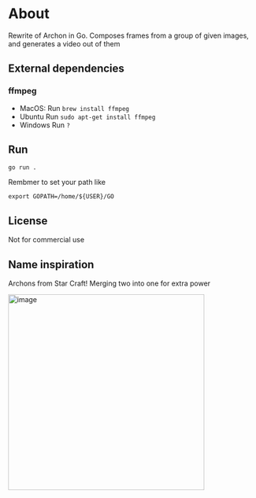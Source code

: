# About

Rewrite of Archon in Go. Composes frames from a group of given images, and generates a video out of them

## External dependencies

### ffmpeg

- MacOS:
  Run `brew install ffmpeg`
- Ubuntu
  Run `sudo apt-get install ffmpeg`
- Windows
  Run `?`

## Run

```
go run .
```

Rembmer to set your path like

```
export GOPATH=/home/${USER}/GO
```

## License

Not for commercial use

## Name inspiration

Archons from Star Craft! Merging two into one for extra power

<img width="398" alt="image" src="https://static.wikia.nocookie.net/starcraft/images/a/a1/Archon_SCR_HeadAnim.gif/revision/latest/scale-to-width-down/224?cb=20170728135257">

